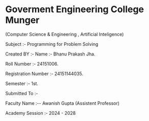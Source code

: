 # Goverment Engineering College Munger
(Computer Science & Engineering , Artificial Inteligence)

Subject :- Programming for Problem Solving

Created BY :- 
Name :- Bhanu Prakash Jha.

Roll Number :- 24151006.

Registration Number :- 24151144035.

Semester :- 1st. 



Submitted To :- 

Faculty Name :-- Awanish Gupta 
                 (Assistent Professor)

Academy Session :- 2024 - 2028

